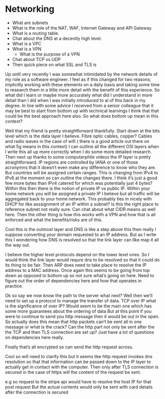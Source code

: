 # Networking

- What are subnets
- What is the role of the NAT, WAF, Internet Gateway and API Gateway.
- What is a routing table.
- Chat about the DNS at a decently high level.
- What is a VPC 
- What is a VPN 
   - What is the purpose of a VPN
- Chat about TCP vs UDP
- Then quick piece on what SSL and TLS is

Up until very recently I was somewhat intimidated by the network details of my role as a software engineer. I feel as if this changed for two reasons; implicitly working with these elements on a daily basis and taking some time to research them in a little more detail with the benefit of this experience.
So what did I learn or maybe more accurately what did I understand in more detail than I did when I was initially introduced to al of this back in my degree. In line with some advice I received from a senior colleague that it may be best to start from bottom up with technical learnings I think that that could be the best approach here also.
So what does bottom up mean in this context?

Well that my friend is pretty straightforward thankfully.
Start down at the bits level which is the data layer I believe. Fibre optic cables, copper? Cables and radio waves in the case of wifi ( there is a good article out there on what 5g means in this context)
I can outline all the different OSI layers when I write this all up more correctly when I do some more detailed research.
Then next up thanks to some computerphile videos the IP layer is pretty straightforward. IP regions are controlled by IANA or one of those acronymns that it doesn’t even make any difference to know who they are. But countries will be assigned certain ranges. This is changing from IPv4 to IPv6 at the moment so can outline the changes there. I think it’s just a good few more bytes than IPv4 catered for which was potentially just 4 bytes?
Within this then there is the notion of private IP vs public IP. Within your home network you will be assigned a private IP I believe but all traffic will be aggregated back to your home network.
This probably ties in nicely with DHCP for like asssignment of an IP within a subnet? Is this the right place to reference subnet not really sure. Can chat about what CIDR means as well here. Then the other thing is how this works with a VPN and how that is all enforced and what the benefits/risks are of this.

Cool this is the outmost layer and DNS is like a step above this then really I suppose converting your domain requested to an IP address. But as I write this I wondering how DNS is resolved so that the link layer can llke map it all the way out.

I believe the higher level protocols depend on the lower level ones. So I would think the link layer would requre dns to be resolved so that it could do its thing to be fair.
Then ARP does need to take place to resolve the IP address to a MAC address. Once again this seems to be going from top down as opposed to bottom up so not sure what’s going on here. Need to figure out the order of dependencies here and how that operates in practice.

Ok so say we now know the path to the server what next?
Well then we’ll need to set up a protocol to manage the transfer of data.
TCP over IP what is the significance of over IP? Would seem to be the main one which has some more guarantees about the ordering of data
But at this point if you were to continue to send you http message then it would be out in the open.
So actually does this mean that http packets can’t be sent all in one message or what is the crack?
Can the http part not only be sent after the the TCP and then TLS connection are set up?
Just have a lot of questions on dependencies here really.

Finally that’s all encrypted so can send the http request across.

Cool so will need to clarify this but it seems like http request invokes dns resolution so that that information can be passed down to the IP layer to actually get in contact with the computer.
Then only after TLS connection is secured in the case of https will the content of the request be sent.

e.g so request to the stripe api would have to resolve the host IP for that post request
But the actual contents would only be sent with card details after the connection is secured
